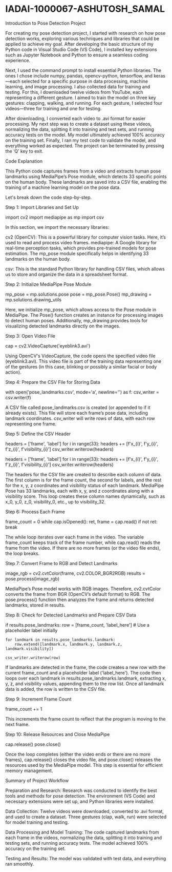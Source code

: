 # IADAI-1000067-ASHUTOSH_SAMAL

Introduction to Pose Detection Project

For creating my pose detection project, I started with research on how pose detection works, exploring various techniques and libraries that could be applied to achieve my goal. After developing the basic structure of my Python code in Visual Studio Code (VS Code), I installed key extensions such as Jupyter Notebook and Python to ensure a seamless coding experience.

Next, I used the command prompt to install essential Python libraries. The ones I chose include numpy, pandas, opencv-python, tensorflow, and keras—each selected for a specific purpose in data processing, machine learning, and image processing. I also collected data for training and testing. For this, I downloaded twelve videos from YouTube, each representing a different gesture. I aimed to train the model on three key gestures: clapping, walking, and running. For each gesture, I selected four videos—three for training and one for testing.

After downloading, I converted each video to .avi format for easier processing. My next step was to create a dataset using these videos, normalizing the data, splitting it into training and test sets, and running accuracy tests on the model. My model ultimately achieved 100% accuracy on the training set. Finally, I ran my test code to validate the model, and everything worked as expected. The project can be terminated by pressing the ‘Q’ key to exit.

Code Explanation

This Python code captures frames from a video and extracts human pose landmarks using MediaPipe’s Pose module, which detects 33 specific points on the human body. These landmarks are saved into a CSV file, enabling the training of a machine learning model on the pose data.

Let's break down the code step-by-step.

Step 1: Import Libraries and Set Up

import cv2
import mediapipe as mp
import csv

In this section, we import the necessary libraries:

cv2 (OpenCV): This is a powerful library for computer vision tasks. Here, it’s used to read and process video frames.
mediapipe: A Google library for real-time perception tasks, which provides pre-trained models for pose estimation. The mp_pose module specifically helps in identifying 33 landmarks on the human body.

csv: This is the standard Python library for handling CSV files, which allows us to store and organize the data in a spreadsheet format.

Step 2: Initialize MediaPipe Pose Module

mp_pose = mp.solutions.pose
pose = mp_pose.Pose()
mp_drawing = mp.solutions.drawing_utils

Here, we initialize mp_pose, which allows access to the Pose module in MediaPipe. The Pose() function creates an instance for processing images to detect human poses. Additionally, mp_drawing provides tools for visualizing detected landmarks directly on the images.

Step 3: Open Video File

cap = cv2.VideoCapture('eyeblink3.avi')

Using OpenCV's VideoCapture, the code opens the specified video file (eyeblink3.avi). This video file is part of the training data representing one of the gestures (in this case, blinking or possibly a similar facial or body action).

Step 4: Prepare the CSV File for Storing Data

with open('pose_landmarks.csv', mode='a', newline='') as f:
    csv_writer = csv.writer(f)

A CSV file called pose_landmarks.csv is created (or appended to if it already exists). This file will store each frame’s pose data, including landmark coordinates. csv_writer will write rows of data, with each row representing one frame.

Step 5: Define the CSV Header

headers = ['frame', 'label']
for i in range(33):
    headers += [f'x_{i}', f'y_{i}', f'z_{i}', f'visibility_{i}']
csv_writer.writerow(headers)

headers = ['frame', 'label']
for i in range(33):
    headers += [f'x_{i}', f'y_{i}', f'z_{i}', f'visibility_{i}']
csv_writer.writerow(headers)

The headers for the CSV file are created to describe each column of data. The first column is for the frame count, the second for labels, and the rest for the x, y, z coordinates and visibility status of each landmark. MediaPipe Pose has 33 landmarks, each with x, y, and z coordinates along with a visibility score. This loop creates these column names dynamically, such as x_0, y_0, z_0, visibility_0, etc., up to visibility_32.

Step 6: Process Each Frame

frame_count = 0
while cap.isOpened():
    ret, frame = cap.read()
    if not ret:
        break

The while loop iterates over each frame in the video. The variable frame_count keeps track of the frame number, while cap.read() reads the frame from the video. If there are no more frames (or the video file ends), the loop breaks.

Step 7: Convert Frame to RGB and Detect Landmarks

image_rgb = cv2.cvtColor(frame, cv2.COLOR_BGR2RGB)
results = pose.process(image_rgb)

MediaPipe’s Pose model works with RGB images. Therefore, cv2.cvtColor converts the frame from BGR (OpenCV’s default format) to RGB. The pose.process() function then analyzes the frame and returns detected landmarks, stored in results.

Step 8: Check for Detected Landmarks and Prepare CSV Data

if results.pose_landmarks:
    row = [frame_count, 'label_here']  # Use a placeholder label initially
    
    for landmark in results.pose_landmarks.landmark:
        row.extend([landmark.x, landmark.y, landmark.z, landmark.visibility])
    
    csv_writer.writerow(row)
If landmarks are detected in the frame, the code creates a new row with the current frame_count and a placeholder label ('label_here'). The code then loops over each landmark in results.pose_landmarks.landmark, extracting x, y, z, and visibility values, appending them to the row list. Once all landmark data is added, the row is written to the CSV file.

Step 9: Increment Frame Count

frame_count += 1

This increments the frame count to reflect that the program is moving to the next frame.

Step 10: Release Resources and Close MediaPipe

cap.release()
pose.close()

Once the loop completes (either the video ends or there are no more frames), cap.release() closes the video file, and pose.close() releases the resources used by the MediaPipe model. This step is essential for efficient memory management.

Summary of Project Workflow

Preparation and Research: Research was conducted to identify the best tools and methods for pose detection. The environment (VS Code) and necessary extensions were set up, and Python libraries were installed.

Data Collection: Twelve videos were downloaded, converted to .avi format, and used to create a dataset. Three gestures (clap, walk, run) were selected for model training and testing.

Data Processing and Model Training: The code captured landmarks from each frame in the videos, normalizing the data, splitting it into training and testing sets, and running accuracy tests. The model achieved 100% accuracy on the training set.

Testing and Results: The model was validated with test data, and everything ran smoothly.
